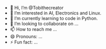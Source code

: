 - 👋 Hi, I’m @Tobithecreator
- 👀 I’m interested in AI, Electronics and Linux.
- 🌱 I’m currently learning to code in Python.
- 💞️ I’m looking to collaborate on ...
- 📫 How to reach me ...
- 😄 Pronouns: ...
- ⚡ Fun fact: ...

<!---
Tobithecreator/Tobithecreator is a ✨ special ✨ repository because its `README.md` (this file) appears on your GitHub profile.
You can click the Preview link to take a look at your changes.
--->
